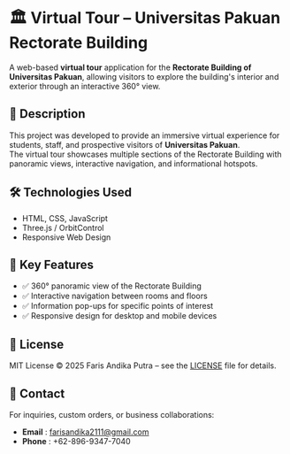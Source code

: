 # 🏛️ Virtual Tour – Universitas Pakuan Rectorate Building

A web-based **virtual tour** application for the **Rectorate Building of Universitas Pakuan**, allowing visitors to explore the building's interior and exterior through an interactive 360° view.

## 📖 Description
This project was developed to provide an immersive virtual experience for students, staff, and prospective visitors of **Universitas Pakuan**.  
The virtual tour showcases multiple sections of the Rectorate Building with panoramic views, interactive navigation, and informational hotspots.

## 🛠️ Technologies Used
- HTML, CSS, JavaScript
- Three.js / OrbitControl 
- Responsive Web Design

## 🚀 Key Features
- ✅ 360° panoramic view of the Rectorate Building
- ✅ Interactive navigation between rooms and floors
- ✅ Information pop-ups for specific points of interest
- ✅ Responsive design for desktop and mobile devices

## 📄 License
MIT License © 2025 Faris Andika Putra – see the [LICENSE](LICENSE) file for details.

## 📧 Contact

For inquiries, custom orders, or business collaborations:
- **Email** : farisandika2111@gmail.com
- **Phone** : +62-896-9347-7040
   
